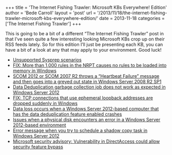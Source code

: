 +++
title = 'The Internet Fishing Trawler: Microsoft KBs Everywhere! Edition'
author = 'Bede Carroll'
layout = 'post'
url = '/2013/11/18/the-internet-fishing-trawler-microsoft-kbs-everywhere-edition/'
date = 2013-11-18
categories = ['The Internet Fishing Trawler']
+++

This is going to be a bit of a different &#8220;The Internet Fishing
Trawler&#8221; post in that I&#8217;ve seen quite a few interesting looking
Microsoft KBs crop up on their RSS feeds lately. So for this edition
I&#8217;ll just be presenting each KB, you can have a bit of a look at any
that may apply to your environment. Good luck!

* [Unsupported Sysprep scenarios](https://support.microsoft.com/kb/828287)
* [FIX: More than 1,000 rules in the NRPT causes no rules to be loaded into memory in Windows](http://support.microsoft.com/kb/2885974)
* [SCOM 2012 or SCOM 2007 R2 throws a &#8220;Heartbeat Failure&#8221; message and then goes into a greyed out state in Windows Server 2008 R2 SP1](http://support.microsoft.com/kb/2878378)
* [Data Deduplication garbage collection job does not work as expected in Windows Server 2012](http://support.microsoft.com/kb/2897997)
* [FIX: TCP connections that use ephemeral loopback addresses are dropped suddenly in Windows](http://support.microsoft.com/kb/2897602)
* [Data loss occurs when a Windows Server 2012-based computer that has the data deduplication feature enabled crashes](http://support.microsoft.com/kb/2897097)
* [Issues when a physical disk encounters an error in a Windows Server 2012-based environment](http://support.microsoft.com/kb/2896650)
* [Error message when you try to schedule a shadow copy task in Windows Server 2012](https://support.microsoft.com/kb/2894464)
* [Microsoft security advisory: Vulnerability in DirectAccess could allow security feature bypass](http://support.microsoft.com/kb/2862152)
